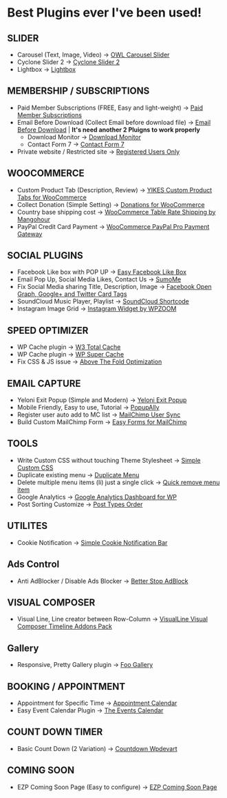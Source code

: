# Best Plugins ever I've been used!

## SLIDER
* Carousel (Text, Image, Video) -> [OWL Carousel Slider](https://wordpress.org/plugins/lgx-owl-carousel/)
* Cyclone Slider 2 -> [Cyclone Slider 2](https://wordpress.org/plugins/cyclone-slider-2)
* Lightbox -> [Lightbox](https://wordpress.org/plugins/lightbox/)

## MEMBERSHIP / SUBSCRIPTIONS
* Paid Member Subscriptions (FREE, Easy and light-weight) -> [Paid Member Subscriptions](https://wordpress.org/plugins/paid-member-subscriptions/)
* Email Before Download (Collect Email before download file) -> [Email Before Download](https://wordpress.org/plugins/email-before-download/) | **It's need another 2 Pluigns to work properly**
	* Download Monitor -> [Download Monitor](https://wordpress.org/plugins/download-monitor/)
	* Contact Form 7 -> [Contact Form 7](https://wordpress.org/plugins/contact-form-7/)
* Private website / Restricted site -> [Registered Users Only](https://wordpress.org/plugins/registered-users-only/)

## WOOCOMMERCE
* Custom Product Tab (Description, Review) -> [YIKES Custom Product Tabs for WooCommerce](https://wordpress.org/plugins/yikes-inc-easy-custom-woocommerce-product-tabs/)
* Collect Donation (Simple Setting) -> [Donations for WooCommerce](https://wordpress.org/plugins/donations-for-woocommerce/)
* Country base shipping cost -> [WooCommerce Table Rate Shipping by Mangohour](https://wordpress.org/plugins/table-rate-shipping-for-woocommerce/)
* PayPal Credit Card Payment -> [WooCommerce PayPal Pro Payment Gateway](https://wordpress.org/plugins/woocommerce-paypal-pro-payment-gateway/)

## SOCIAL PLUGINS
* Facebook Like box with POP UP -> [Easy Facebook Like Box](https://wordpress.org/plugins/easy-facebook-likebox/)
* Email Pop Up, Social Media Likes, Contact Us -> [SumoMe](https://wordpress.org/plugins/sumome/)
* Fix Social Media sharing Title, Description, Image -> [Facebook Open Graph, Google+ and Twitter Card Tags](https://wordpress.org/plugins/wonderm00ns-simple-facebook-open-graph-tags/)
* SoundCloud Music Player, Playlist -> [SoundCloud Shortcode](https://wordpress.org/plugins/soundcloud-shortcode/)
* Instagram Image Grid -> [Instagram Widget by WPZOOM](https://wordpress.org/plugins/instagram-widget-by-wpzoom/)

## SPEED OPTIMIZER
* WP Cache plugin -> [W3 Total Cache](https://wordpress.org/plugins/w3-total-cache/
)
* WP Cache plugin -> [WP Super Cache](https://wordpress.org/plugins/wp-super-cache/)
* Fix CSS & JS issue -> [Above The Fold Optimization](https://wordpress.org/plugins/above-the-fold-optimization/)

## EMAIL CAPTURE 
* Yeloni Exit Popup (Simple and Modern) -> [Yeloni Exit Popup](https://wordpress.org/plugins/yeloni-free-exit-popup/)
* Mobile Friendly, Easy to use, Tutorial -> [PopupAlly](https://wordpress.org/plugins/popupally/)
* Register user auto add to MC list -> [MailChimp User Sync](https://wordpress.org/plugins/mailchimp-sync/)
* Build Custom MailChimp Form -> [Easy Forms for MailChimp](https://wordpress.org/plugins/yikes-inc-easy-mailchimp-extender/)

## TOOLS
* Write Custom CSS without touching Theme Stylesheet -> [Simple Custom CSS](https://wordpress.org/plugins/simple-custom-css)
* Duplicate existing menu -> [Duplicate Menu](https://wordpress.org/plugins/duplicate-menu/)
* Delete multiple menu items (li) just a single click -> [Quick remove menu item](https://wordpress.org/plugins/quick-remove-menu-item/)
* Google Analytics -> [Google Analytics Dashboard for WP](https://wordpress.org/plugins/google-analytics-dashboard-for-wp/)
* Post Sorting Customize -> [Post Types Order](https://wordpress.org/plugins/post-types-order/)

## UTILITES
- Cookie Notification -> [Simple Cookie Notification Bar](https://wordpress.org/plugins/simple-cookie-notification-bar/) 


## Ads Control
* Anti AdBlocker / Disable Ads Blocker -> [Better Stop AdBlock](https://et.wordpress.org/plugins/better-stop-adblock/)

## VISUAL COMPOSER
* Visual Line, Line creator between Row-Column -> [VisualLine Visual Composer Timeline Addons Pack](https://codecanyon.net/item/visualline-visual-composer-timeline-addons-pack/12147228)

## Gallery
* Responsive, Pretty Gallery plugin -> [Foo Gallery](https://wordpress.org/plugins/foogallery/)

## BOOKING / APPOINTMENT
* Appointment for Specific Time -> [Appointment Calendar](https://wordpress.org/plugins/appointment-calendar/)
* Easy Event Calendar Plugin -> [The Events Calendar](https://wordpress.org/plugins/the-events-calendar/)

## COUNT DOWN TIMER
* Basic Count Down (2 Variation) -> [Countdown Wpdevart](https://wordpress.org/plugins/widget-countdown/)

## COMING SOON
* EZP Coming Soon Page (Easy to configure) -> [EZP Coming Soon Page](https://wordpress.org/plugins/easy-pie-coming-soon/)

